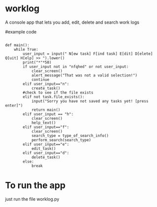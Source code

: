 # worklog
A console app that lets you add, edit, delete and search work logs

#example code

```

def main():
	while True:
		user_input = input(" N[ew task] F[ind task] E[dit] D[elete] Q[uit] H[elp] >> ").lower()
		print("*"*50)
		if user_input not in "nfqhed" or not user_input:
			clear_screen()
			alert_message("That was not a valid selection!")
			continue
		elif user_input=="n":
			create_task()
		#check to see if the file exists
		elif not task.file_exists():
			input("Sorry you have not saved any tasks yet! [press enter]")
			return main()
		elif user_input == "h":
			clear_screen()
			help_text()
		elif user_input=="f":
			clear_screen()
			search_type = type_of_search_info()
			perform_search(search_type)
		elif user_input=="e":
			edit_task()
		elif user_input=="d":
			delete_task()
		else:
			break

```
# To run the app
just run the file worklog.py
